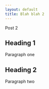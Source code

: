 ```yaml
---
layout: default
title: Blah blah 2
---
```

 
Post 2

Heading 1
---------

Paragraph one

Heading 2
---------

Paragraph two
